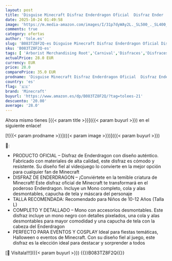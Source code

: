 ```yaml
---
layout: post
title: 'Disguise Minecraft Disfraz Enderdragon Oficial  Disfraz Ender  Incluye Careta  Carnaval  Halloween  Disfraces y Accesorios  Talla L  Niños 10-12 Años'
date: 2025-10-24 01:49:58
image: 'https://m.media-amazon.com/images/I/31p7dyWAy2L._SL500_._SL400_.jpg'
comments: true
category: ofertas
author: 'tole.es'
slug: 'B083TZ8F2Q-es Disguise Minecraft Disfraz Enderdragon Oficial Disfraz...'
sku: 'B083TZ8F2Q-es'
tags: [ 'Arborist Merchandising Root','Carnival','Disfraces','Disfraces para Niños','Juegos de imitación','Juguetes','Juguetes y juegos','Self Service','Special Features Stores','b6d17eda-2c26-45ed-a098-453a9f96e839_0','b6d17eda-2c26-45ed-a098-453a9f96e839_4101','halloween','minecraft','🇪🇸', ]
actualPrice: 28.0 EUR
currency: EUR
price: 28.0
comparePrice: 35.0 EUR
prodname: 'Disguise Minecraft Disfraz Enderdragon Oficial  Disfraz Ender  Incluye Careta  Carnaval  Halloween  Disfraces y Accesorios  Talla L  Niños 10-12 Años'
country: 'es'
flag: '🇪🇸'
brand: 'Minecraft'
buyurl: 'https://www.amazon.es/dp/B083TZ8F2Q/?tag=tolees-21'
descuento: '20.00'
average: '28.0'
---
```


Ahora mismo tienes [{{< param title >}}]({{< param buyurl >}}) en el siguiente enlace!

[![{{< param prodname >}}]({{< param image >}})]({{< param buyurl >}})

🔎:

- PRODUCTO OFICIAL – Disfraz de Enderdragon con diseño auténtico. Fabricado con materiales de alta calidad, este disfraz es cómodo y resistente. Su diseño fiel al videojuego lo convierte en la mejor opción para cualquier fan de Minecraft
- DISFRAZ DE ENDERDRAGON – ¡Conviértete en la temible criatura de Minecraft! Este disfraz oficial de Minecraft te transformará en el poderoso Enderdragon. Incluye un Mono completo, cola y alas desmontables, capucha de tela y máscara del personaje
- TALLA RECOMENDADA: Recomendado para Niños de 10-12 Años (Talla L)
- COMPLETO Y DETALLADO – Mono con accesorios desmontables. Este disfraz incluye un mono negro con detalles pixelados, una cola y alas desmontables para mayor comodidad y una capucha de tela con la cabeza del Enderdragon
- PERFECTO PARA EVENTOS Y COSPLAY Ideal para fiestas temáticas, Halloween o eventos de Minecraft. Con su diseño fiel al juego, este disfraz es la elección ideal para destacar y sorprender a todos

[🛒 Visítala!!!]({{< param buyurl >}})
{{<world>}}B083TZ8F2Q{{</world>}}
